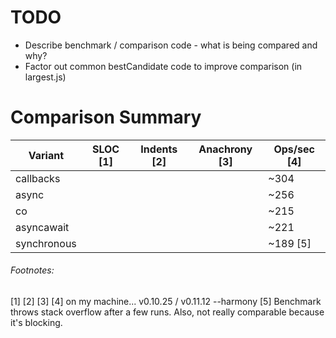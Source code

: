 

# TODO
- Describe benchmark / comparison code - what is being compared and why?
- Factor out common bestCandidate code to improve comparison (in largest.js)



# Comparison Summary

| Variant       | SLOC [1] | Indents [2] | Anachrony [3] | Ops/sec [4] |
| ------------- | -------- | ----------- | ------------- | ----------- |
| callbacks     |          |             |               |        ~304 |
| async         |          |             |               |        ~256 |
| co            |          |             |               |        ~215 |
| asyncawait    |          |             |               |        ~221 |
| synchronous   |          |             |               |    ~189 [5] |

###### Footnotes:
[1]
[2]
[3]
[4] on my machine... v0.10.25  /  v0.11.12 --harmony
[5] Benchmark throws stack overflow after a few runs. Also, not really comparable because it's blocking.
